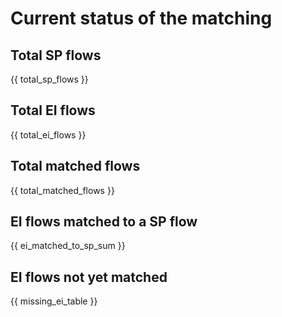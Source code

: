 # Current status of the matching

## Total SP flows

{{ total_sp_flows }}

## Total EI flows

{{ total_ei_flows }}

## Total matched flows

{{ total_matched_flows }}

## EI flows matched to a SP flow

{{ ei_matched_to_sp_sum }}

## EI flows not yet matched 

{{ missing_ei_table }}


